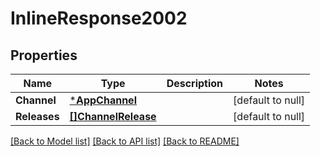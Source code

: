 # InlineResponse2002

## Properties
Name | Type | Description | Notes
------------ | ------------- | ------------- | -------------
**Channel** | [***AppChannel**](AppChannel.md) |  | [default to null]
**Releases** | [**[]ChannelRelease**](ChannelRelease.md) |  | [default to null]

[[Back to Model list]](../README.md#documentation-for-models) [[Back to API list]](../README.md#documentation-for-api-endpoints) [[Back to README]](../README.md)


